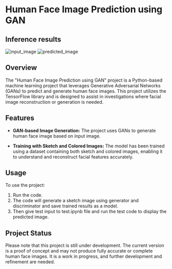 # Human Face Image Prediction using GAN

## Inference results
![input_image](https://drive.google.com/uc?export=view&id=1nkQp_-GqHUn8Un1PmqD2WJyk9pg-MNHq) 
![predicted_image](https://drive.google.com/uc?export=view&id=1ICtL37raiK9VC2nf-P3gfIobq--5F6vR) 

## Overview

The "Human Face Image Prediction using GAN" project is a Python-based machine learning project that leverages Generative Adversarial Networks (GANs) to predict and generate human face images. This project utilizes the TensorFlow library and is designed to assist in investigations where facial image reconstruction or generation is needed.

## Features

- **GAN-based Image Generation:** The project uses GANs to generate human face image based on input image.
  
- **Training with Sketch and Colored Images:** The model has been trained using a dataset containing both sketch and colored images, enabling it to understand and reconstruct facial features accurately.

## Usage

To use the project:

1. Run the code.
2. The code will generate a sketch image using generator and discriminator and save trained results as a model.
3. Then give test input to test.ipynb file and run the test code to display the predicted image.

## Project Status

Please note that this project is still under development. The current version is a proof of concept and may not produce fully accurate or complete human face images. It is a work in progress, and further development and refinement are needed.
